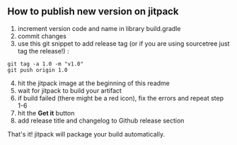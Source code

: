 ## How to publish new version on jitpack
1. increment version code and name in library build.gradle
2. commit changes
3. use this git snippet to add release tag (or if you are using sourcetree just tag the release!) :
```
git tag -a 1.0 -m "v1.0"
git push origin 1.0
```
4. hit the jitpack image at the beginning of this readme
5. wait for jitpack to build your artifact
6. if build failed (there might be a red icon), fix the errors and repeat step 1-6
7. hit the **Get it** button
8. add release title and changelog to Github release section

That's it! jitpack will package your build automatically.
